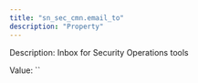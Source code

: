 ```yaml
---
title: "sn_sec_cmn.email_to"
description: "Property"
---
```


Description: Inbox for Security Operations tools

Value: ``